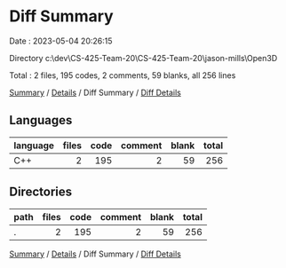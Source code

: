 # Diff Summary

Date : 2023-05-04 20:26:15

Directory c:\\dev\\CS-425-Team-20\\CS-425-Team-20\\jason-mills\\Open3D

Total : 2 files,  195 codes, 2 comments, 59 blanks, all 256 lines

[Summary](results.md) / [Details](details.md) / Diff Summary / [Diff Details](diff-details.md)

## Languages
| language | files | code | comment | blank | total |
| :--- | ---: | ---: | ---: | ---: | ---: |
| C++ | 2 | 195 | 2 | 59 | 256 |

## Directories
| path | files | code | comment | blank | total |
| :--- | ---: | ---: | ---: | ---: | ---: |
| . | 2 | 195 | 2 | 59 | 256 |

[Summary](results.md) / [Details](details.md) / Diff Summary / [Diff Details](diff-details.md)